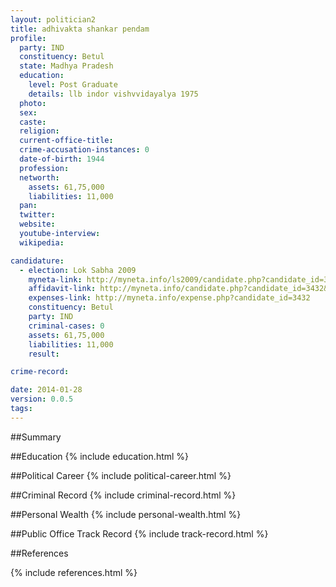 ```yaml
---
layout: politician2
title: adhivakta shankar pendam
profile: 
  party: IND
  constituency: Betul
  state: Madhya Pradesh
  education: 
    level: Post Graduate
    details: llb indor vishvvidayalya 1975
  photo: 
  sex: 
  caste: 
  religion: 
  current-office-title: 
  crime-accusation-instances: 0
  date-of-birth: 1944
  profession: 
  networth: 
    assets: 61,75,000
    liabilities: 11,000
  pan: 
  twitter: 
  website: 
  youtube-interview: 
  wikipedia: 

candidature: 
  - election: Lok Sabha 2009
    myneta-link: http://myneta.info/ls2009/candidate.php?candidate_id=3432
    affidavit-link: http://myneta.info/candidate.php?candidate_id=3432&scan=original
    expenses-link: http://myneta.info/expense.php?candidate_id=3432
    constituency: Betul 
    party: IND
    criminal-cases: 0
    assets: 61,75,000
    liabilities: 11,000
    result:  

crime-record: 

date: 2014-01-28
version: 0.0.5
tags: 
---
```

##Summary


##Education
{% include education.html %}


##Political Career
{% include political-career.html %}


##Criminal Record
{% include criminal-record.html %}


##Personal Wealth
{% include personal-wealth.html %}


##Public Office Track Record
{% include track-record.html %}


##References


{% include references.html %}